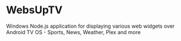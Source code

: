 # WebsUpTV
Windows Node.js application for displaying various web widgets over Android TV OS - Sports, News, Weather, Plex and more
